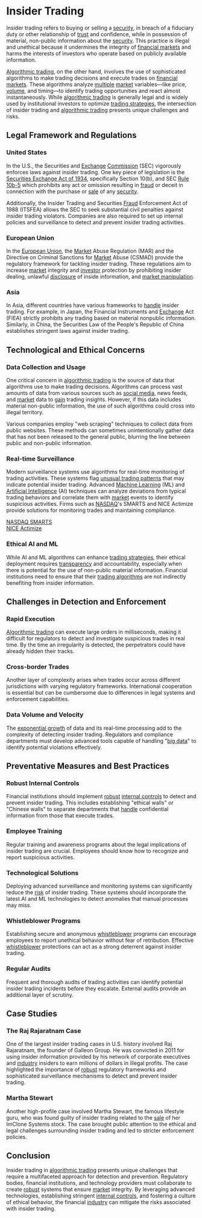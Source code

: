 # Insider Trading

Insider trading refers to buying or selling a [security](../s/security.md), in breach of a fiduciary duty or other relationship of [trust](../t/trust.md) and confidence, while in possession of material, non-public information about the [security](../s/security.md). This practice is illegal and unethical because it undermines the integrity of [financial markets](../f/financial_market.md) and harms the interests of investors who operate based on publicly available information.

[Algorithmic trading](../a/accountability.md), on the other hand, involves the use of sophisticated algorithms to make trading decisions and execute trades on [financial markets](../f/financial_market.md). These algorithms analyze [multiple](../m/multiple.md) [market](../m/market.md) variables—like price, [volume](../v/volume.md), and timing—to identify trading opportunities and react almost instantaneously. While [algorithmic trading](../a/accountability.md) is generally legal and is widely used by institutional investors to optimize [trading strategies](../t/trading_strategies.md), the intersection of insider trading and [algorithmic trading](../a/accountability.md) presents unique challenges and risks.

## Legal Framework and Regulations

### United States

In the U.S., the Securities and [Exchange](../e/exchange.md) [Commission](../c/commission.md) (SEC) vigorously enforces laws against insider trading. One key piece of legislation is the [Securities Exchange Act of 1934](../s/securities_exchange_act_of_1934.md), specifically Section 10(b), and SEC [Rule 10b-5](../r/rule_10b-5.md) which prohibits any act or omission resulting in [fraud](../f/fraud.md) or deceit in connection with the purchase or [sale](../s/sale.md) of any [security](../s/security.md).

Additionally, the Insider Trading and Securities [Fraud](../f/fraud.md) Enforcement Act of 1988 (ITSFEA) allows the SEC to seek substantial civil penalties against insider trading violators. Companies are also required to set up internal policies and surveillance to detect and prevent insider trading activities.

### European Union

In the [European Union](../e/european_union_(eu).md), the [Market](../m/market.md) Abuse Regulation (MAR) and the Directive on Criminal Sanctions for [Market](../m/market.md) Abuse (CSMAD) provide the regulatory framework for tackling insider trading. These regulations aim to increase [market](../m/market.md) integrity and [investor](../i/investor.md) protection by prohibiting insider dealing, unlawful [disclosure](../d/disclosure.md) of inside information, and [market manipulation](../m/market_manipulation.md).

### Asia

In Asia, different countries have various frameworks to [handle](../h/handle.md) insider trading. For example, in Japan, the Financial Instruments and [Exchange](../e/exchange.md) Act (FIEA) strictly prohibits any trading based on material nonpublic information. Similarly, in China, the Securities Law of the People's Republic of China establishes stringent laws against insider trading.

## Technological and Ethical Concerns

### Data Collection and Usage

One critical concern in [algorithmic trading](../a/accountability.md) is the source of data that algorithms use to make trading decisions. Algorithms can process vast amounts of data from various sources such as [social media](../s/social_media.md), news feeds, and [market](../m/market.md) data to [gain](../g/gain.md) trading insights. However, if this data includes material non-public information, the use of such algorithms could cross into illegal territory.

Various companies employ "web scraping" techniques to collect data from public websites. These methods can sometimes unintentionally gather data that has not been released to the general public, blurring the line between public and non-public information.

### Real-time Surveillance

Modern surveillance systems use algorithms for real-time monitoring of trading activities. These systems flag [unusual trading patterns](../u/unusual_trading_patterns.md) that may indicate potential insider trading. Advanced [Machine Learning](../m/machine_learning.md) (ML) and [Artificial Intelligence](../a/artificial_intelligence_in_trading.md) (AI) techniques can analyze deviations from typical trading behaviors and correlate them with [market](../m/market.md) events to identify suspicious activities. Firms such as [NASDAQ](../n/nasdaq.md)'s SMARTS and NICE Actimize provide solutions for monitoring trades and maintaining compliance.

[NASDAQ SMARTS](https://www.nasdaq.com/solutions/nasdaq-smarts)  
[NICE Actimize](https://www.niceactimize.com/solutions/fcm-trade-compliance/)

### Ethical AI and ML

While AI and ML algorithms can enhance [trading strategies](../t/trading_strategies.md), their ethical deployment requires [transparency](../t/transparency.md) and accountability, especially when there is potential for the use of non-public material information. Financial institutions need to ensure that their [trading algorithms](../t/trading_algorithms.md) are not indirectly benefiting from insider information.

## Challenges in Detection and Enforcement

### Rapid Execution

[Algorithmic trading](../a/accountability.md) can execute large orders in milliseconds, making it difficult for regulators to detect and investigate suspicious trades in real time. By the time an irregularity is detected, the perpetrators could have already hidden their tracks.

### Cross-border Trades

Another layer of complexity arises when trades occur across different jurisdictions with varying regulatory frameworks. International cooperation is essential but can be cumbersome due to differences in legal systems and enforcement capabilities.

### Data Volume and Velocity

The [exponential growth](../e/exponential_growth.md) of data and its real-time processing add to the complexity of detecting insider trading. Regulators and compliance departments must develop advanced tools capable of handling "[big data](../b/big_data_in_trading.md)" to identify potential violations effectively.

## Preventative Measures and Best Practices

### Robust Internal Controls

Financial institutions should implement [robust](../r/robust.md) [internal controls](../i/internal_controls.md) to detect and prevent insider trading. This includes establishing "ethical walls" or "Chinese walls" to separate departments that [handle](../h/handle.md) confidential information from those that execute trades.

### Employee Training

Regular training and awareness programs about the legal implications of insider trading are crucial. Employees should know how to recognize and report suspicious activities.

### Technological Solutions

Deploying advanced surveillance and monitoring systems can significantly reduce the [risk](../r/risk.md) of insider trading. These systems should incorporate the latest AI and ML technologies to detect anomalies that manual processes may miss.

### Whistleblower Programs

Establishing secure and anonymous [whistleblower](../w/whistleblower.md) programs can encourage employees to report unethical behavior without fear of retribution. Effective [whistleblower](../w/whistleblower.md) protections can act as a strong deterrent against insider trading.

### Regular Audits

Frequent and thorough audits of trading activities can identify potential insider trading incidents before they escalate. External audits provide an additional layer of scrutiny.

## Case Studies

### The Raj Rajaratnam Case

One of the largest insider trading cases in U.S. history involved Raj Rajaratnam, the founder of Galleon Group. He was convicted in 2011 for using insider information provided by his network of corporate executives and [industry](../i/industry.md) insiders to earn millions of dollars in illegal profits. The case highlighted the importance of [robust](../r/robust.md) regulatory frameworks and sophisticated surveillance mechanisms to detect and prevent insider trading.

### Martha Stewart

Another high-profile case involved Martha Stewart, the famous lifestyle guru, who was found guilty of insider trading related to the [sale](../s/sale.md) of her ImClone Systems stock. The case brought public attention to the ethical and legal challenges surrounding insider trading and led to stricter enforcement policies.

## Conclusion

Insider trading in [algorithmic trading](../a/accountability.md) presents unique challenges that require a multifaceted approach for detection and prevention. Regulatory bodies, financial institutions, and technology providers must collaborate to create [robust](../r/robust.md) systems that ensure [market](../m/market.md) integrity. By leveraging advanced technologies, establishing stringent [internal controls](../i/internal_controls.md), and fostering a culture of ethical behavior, the financial [industry](../i/industry.md) can mitigate the risks associated with insider trading.